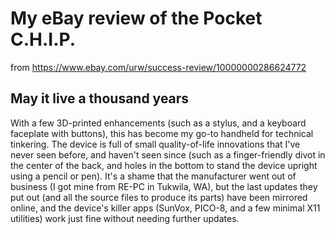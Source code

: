 # My eBay review of the Pocket C.H.I.P.

from https://www.ebay.com/urw/success-review/10000000286624772

## May it live a thousand years

With a few 3D-printed enhancements (such as a stylus, and a keyboard faceplate with buttons), this has become my go-to handheld for technical tinkering. The device is full of small quality-of-life innovations that I've never seen before, and haven't seen since (such as a finger-friendly divot in the center of the back, and holes in the bottom to stand the device upright using a pencil or pen). It's a shame that the manufacturer went out of business (I got mine from RE-PC in Tukwila, WA), but the last updates they put out (and all the source files to produce its parts) have been mirrored online, and the device's killer apps (SunVox, PICO-8, and a few minimal X11 utilities) work just fine without needing further updates.
